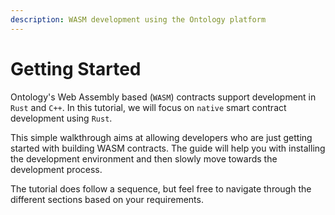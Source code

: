 ```yaml
---
description: WASM development using the Ontology platform
---
```


# Getting Started

Ontology's Web Assembly based \(`WASM`\) contracts support development in `Rust` and `C++`. In this tutorial, we will focus on `native` smart contract development using `Rust`.

This simple walkthrough aims at allowing developers who are just getting started with building WASM contracts. The guide will help you with installing the development environment and then slowly move towards the development process.

The tutorial does follow a sequence, but feel free to navigate through the different sections based on your requirements.

